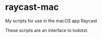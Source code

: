 # raycast-mac
My scripts for use in the macOS app Raycast

These scripts are an interface to todotxt.
